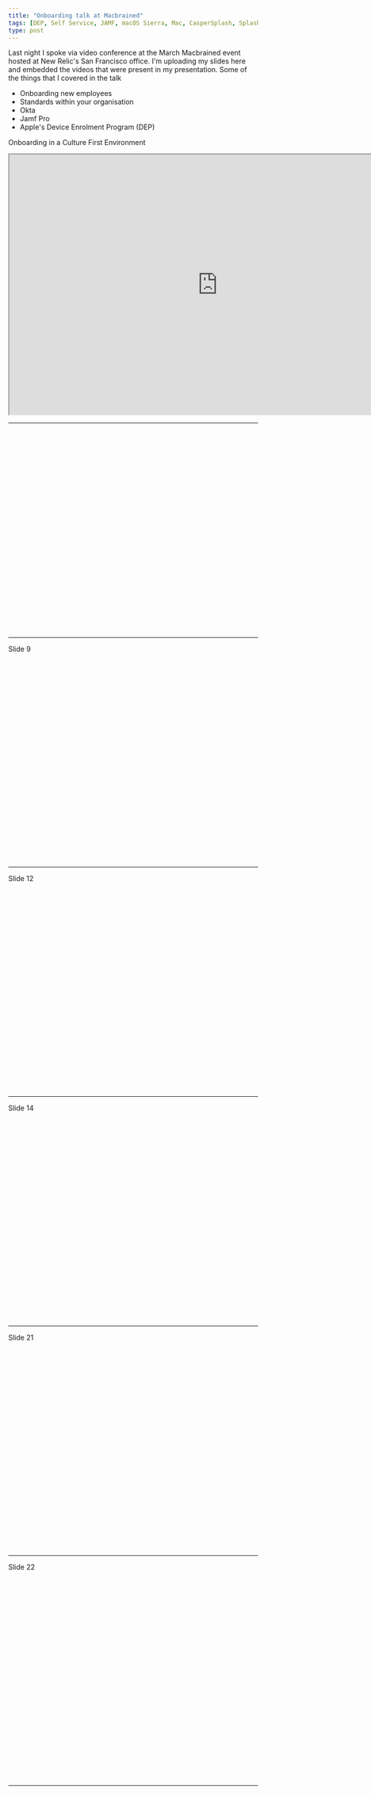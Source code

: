 ```yaml
---
title: "Onboarding talk at Macbrained"
tags: [DEP, Self Service, JAMF, macOS Sierra, Mac, CasperSplash, SplashBuddy]
type: post
---
```


Last night I spoke via video conference at the March Macbrained event hosted at New Relic's San Francisco office. I'm uploading my slides here and embedded the videos that were present in my presentation. Some of the things that I covered in the talk

- Onboarding new employees
- Standards within your organisation
- Okta
- Jamf Pro
- Apple's Device Enrolment Program (DEP)

Onboarding in a Culture First Environment
<iframe src="https://drive.google.com/file/d/0B6TkYd7tTtTQcDhCOFRfUEN3blk/preview" width="840" height="525"></iframe>

---
<script src="https://fast.wistia.com/embed/medias/xfw3axne7l.jsonp" async></script><script src="https://fast.wistia.com/assets/external/E-v1.js" async></script><div class="wistia_responsive_padding" style="padding:80.0% 0 0 0;position:relative;"><div class="wistia_responsive_wrapper" style="height:100%;left:0;position:absolute;top:0;width:100%;"><div class="wistia_embed wistia_async_xfw3axne7l seo=false videoFoam=true" style="height:100%;width:100%">&nbsp;</div></div></div>
---
Slide 9
<script src="https://fast.wistia.com/embed/medias/z3o7x9y24f.jsonp" async></script><script src="https://fast.wistia.com/assets/external/E-v1.js" async></script><div class="wistia_responsive_padding" style="padding:80.0% 0 0 0;position:relative;"><div class="wistia_responsive_wrapper" style="height:100%;left:0;position:absolute;top:0;width:100%;"><div class="wistia_embed wistia_async_z3o7x9y24f seo=false videoFoam=true" style="height:100%;width:100%">&nbsp;</div></div></div>
---
Slide 12
<script src="https://fast.wistia.com/embed/medias/yst84ji410.jsonp" async></script><script src="https://fast.wistia.com/assets/external/E-v1.js" async></script><div class="wistia_responsive_padding" style="padding:80.0% 0 0 0;position:relative;"><div class="wistia_responsive_wrapper" style="height:100%;left:0;position:absolute;top:0;width:100%;"><div class="wistia_embed wistia_async_yst84ji410 seo=false videoFoam=true" style="height:100%;width:100%">&nbsp;</div></div></div>
---
Slide 14
<script src="https://fast.wistia.com/embed/medias/8irbeahh7s.jsonp" async></script><script src="https://fast.wistia.com/assets/external/E-v1.js" async></script><div class="wistia_responsive_padding" style="padding:80.0% 0 0 0;position:relative;"><div class="wistia_responsive_wrapper" style="height:100%;left:0;position:absolute;top:0;width:100%;"><div class="wistia_embed wistia_async_8irbeahh7s seo=false videoFoam=true" style="height:100%;width:100%">&nbsp;</div></div></div>
---
Slide 21
<script src="https://fast.wistia.com/embed/medias/8gpvhpwgn4.jsonp" async></script><script src="https://fast.wistia.com/assets/external/E-v1.js" async></script><div class="wistia_responsive_padding" style="padding:80.0% 0 0 0;position:relative;"><div class="wistia_responsive_wrapper" style="height:100%;left:0;position:absolute;top:0;width:100%;"><div class="wistia_embed wistia_async_8gpvhpwgn4 seo=false videoFoam=true" style="height:100%;width:100%">&nbsp;</div></div></div>
---
Slide 22
<script src="https://fast.wistia.com/embed/medias/hn1rfsgu0k.jsonp" async></script><script src="https://fast.wistia.com/assets/external/E-v1.js" async></script><div class="wistia_responsive_padding" style="padding:80.0% 0 0 0;position:relative;"><div class="wistia_responsive_wrapper" style="height:100%;left:0;position:absolute;top:0;width:100%;"><div class="wistia_embed wistia_async_hn1rfsgu0k seo=false videoFoam=true" style="height:100%;width:100%">&nbsp;</div></div></div>
---
